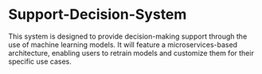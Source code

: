 # Support-Decision-System
This system is designed to provide decision-making support through the use of machine learning models. It will feature a microservices-based architecture, enabling users to retrain models and customize them for their specific use cases.
